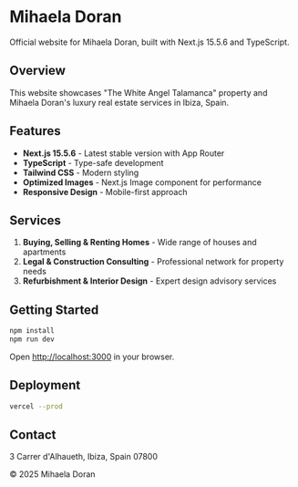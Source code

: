 # Mihaela Doran

Official website for Mihaela Doran, built with Next.js 15.5.6 and TypeScript.

## Overview

This website showcases "The White Angel Talamanca" property and Mihaela Doran's luxury real estate services in Ibiza, Spain.

## Features

- **Next.js 15.5.6** - Latest stable version with App Router
- **TypeScript** - Type-safe development
- **Tailwind CSS** - Modern styling
- **Optimized Images** - Next.js Image component for performance
- **Responsive Design** - Mobile-first approach

## Services

1. **Buying, Selling & Renting Homes** - Wide range of houses and apartments
2. **Legal & Construction Consulting** - Professional network for property needs
3. **Refurbishment & Interior Design** - Expert design advisory services

## Getting Started

```bash
npm install
npm run dev
```

Open [http://localhost:3000](http://localhost:3000) in your browser.

## Deployment

```bash
vercel --prod
```

## Contact

3 Carrer d'Alhaueth, Ibiza, Spain 07800

© 2025 Mihaela Doran
